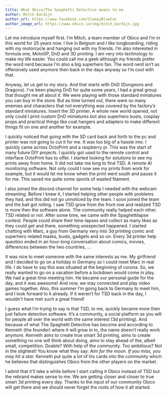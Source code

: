 ```yaml
---
title: What Obico/The Spaghetti Detective means to me
author: Mitch Bardijn
author_url: https://www.facebook.com/SleepyBlueCat
author_image_url: https://www.obico.io/img/mitch_bardijn.jpg
---
```


Let me introduce myself first. I’m Mitch, a team member of Obico and I’m in this world for 25 years now. I live in Belgium and I like longboarding, riding with my motorcycle and hanging out with my friends. I’m also interested in formula one, MotoGP, DnD and 3D printing. I am very into technology to make my life easier. You could call me a geek although my friends prefer the word nerd because I’m also a big superhero fan. The word nerd isn’t as offensively used anymore then back in the days anyway so I’m cool with that.

Anyway, let us get to my story. And that starts with DnD (Dungeons and Dragons). I’ve been playing DnD for quite some years, I had a great group that thought me all about it. We were playing with those standard miniatures you can buy in the store. But as time turned out, there were so many enemies and characters that not everything was covered by the factory’s standard miniatures. Insert the 3D printer. A whole new world opened, not only could I print custom DnD miniatures but also superhero busts, cosplay props and practical things like coat hangers and adapters to make different things fit on one and another for example.

I quickly noticed that going with the SD card back and forth to the pc and printer was not going to cut it for me. It was too big of a hassle imo. I quickly came across OctoPrint and a raspberry pi. This was the start of many future DIY projects. I quickly got used to the remote control and interface OctoPrint has to offer. I started looking for solutions to see my prints away from home. It did not take me long to find TSD. A remote AI monitoring software. Not only could I now see my prints from work for example, but it would let me know when the print went south and pause it for me. This saved me quite some spools of wasted filament.

I also joined the discord channel for some help I needed with the webcam streaming. Before I knew it, I started helping other people with problems they had, and this did not go unnoticed by the team. I soon joined the team and the ball got rolling. I saw TSD grow from the front row and realized TSD is more then the software alone. The community really helped each other. TSD related or not. After some time, we came with the Spaghettilapse contest.  People could share their time-lapses and collect as many likes as they could get and there, something unexpected happened. I started chatting with Marc, a guy from Germany very into 3d printing comic and superhero related masks, busts, gadgets and so on. Every 3d printer help question ended in an hour-long conversation about comics, movies, differences between the two countries, ...

It was nice to meet someone with the same interests as me. My girlfriend and I decided to go on a holiday in Germany so I could meet Marc in real life. I do have to say this was situated at the beginning of corona. So, we really wanted to go on a vacation before a lockdown would come in play. We had a great time meeting him. He became our personal guide for the day, and it was awesome! And now, we stay connected and play video games together.  Also, this summer I’m going back to Germany to meet him, and I look forward to it already. If it weren’t for TSD back in the day, I wouldn’t have met such a great friend!

I guess what I’m trying to say is that TSD, to me, quickly became more then just failure detection software. It’s a community, a social platform as you will for people all over the world with the same interest (3d printing). And because of what The Spaghetti Detective has become and according to Kenneth (the founder) where it will grow in to, the name doesn’t really work anymore. Kenneth aims to create true smart 3d printing, aims to create something no one will think about doing, aims to stay ahead of the, albeit small, competition. Doable? With help of the community. Too ambitious? Not in the slightest! You know what they say: *Aim for the moon. If you miss, you may hit a star.* Kenneth put quite a lot of his cards into the community which he believes that distinguishes Obico from the other players on the market.

I admit that it’ll take a while before I start calling it Obico instead of TSD but the rebrand makes sense to me. We are getting closer and closer to true smart 3d printing every day. Thanks to the input of our community Obico will get there and we should never forget the roots of how it all started.
